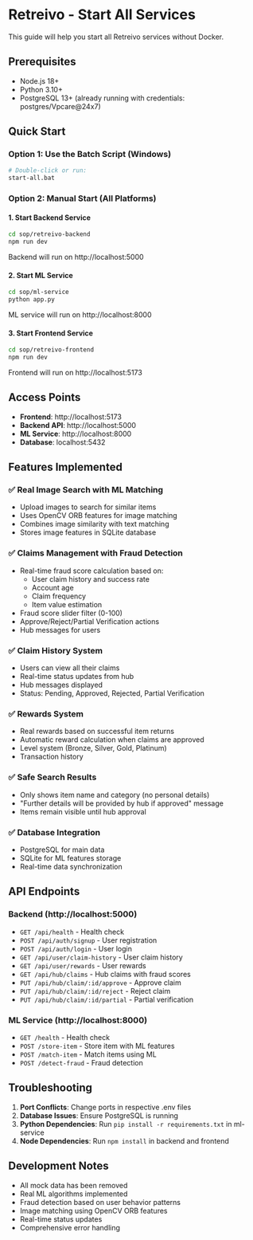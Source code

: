 # Retreivo - Start All Services

This guide will help you start all Retreivo services without Docker.

## Prerequisites

- Node.js 18+ 
- Python 3.10+
- PostgreSQL 13+ (already running with credentials: postgres/Vpcare@24x7)

## Quick Start

### Option 1: Use the Batch Script (Windows)
```bash
# Double-click or run:
start-all.bat
```

### Option 2: Manual Start (All Platforms)

#### 1. Start Backend Service
```bash
cd sop/retreivo-backend
npm run dev
```
Backend will run on http://localhost:5000

#### 2. Start ML Service
```bash
cd sop/ml-service
python app.py
```
ML service will run on http://localhost:8000

#### 3. Start Frontend Service
```bash
cd sop/retreivo-frontend
npm run dev
```
Frontend will run on http://localhost:5173

## Access Points

- **Frontend**: http://localhost:5173
- **Backend API**: http://localhost:5000
- **ML Service**: http://localhost:8000
- **Database**: localhost:5432

## Features Implemented

### ✅ Real Image Search with ML Matching
- Upload images to search for similar items
- Uses OpenCV ORB features for image matching
- Combines image similarity with text matching
- Stores image features in SQLite database

### ✅ Claims Management with Fraud Detection
- Real-time fraud score calculation based on:
  - User claim history and success rate
  - Account age
  - Claim frequency
  - Item value estimation
- Fraud score slider filter (0-100)
- Approve/Reject/Partial Verification actions
- Hub messages for users

### ✅ Claim History System
- Users can view all their claims
- Real-time status updates from hub
- Hub messages displayed
- Status: Pending, Approved, Rejected, Partial Verification

### ✅ Rewards System
- Real rewards based on successful item returns
- Automatic reward calculation when claims are approved
- Level system (Bronze, Silver, Gold, Platinum)
- Transaction history

### ✅ Safe Search Results
- Only shows item name and category (no personal details)
- "Further details will be provided by hub if approved" message
- Items remain visible until hub approval

### ✅ Database Integration
- PostgreSQL for main data
- SQLite for ML features storage
- Real-time data synchronization

## API Endpoints

### Backend (http://localhost:5000)
- `GET /api/health` - Health check
- `POST /api/auth/signup` - User registration
- `POST /api/auth/login` - User login
- `GET /api/user/claim-history` - User claim history
- `GET /api/user/rewards` - User rewards
- `GET /api/hub/claims` - Hub claims with fraud scores
- `PUT /api/hub/claim/:id/approve` - Approve claim
- `PUT /api/hub/claim/:id/reject` - Reject claim
- `PUT /api/hub/claim/:id/partial` - Partial verification

### ML Service (http://localhost:8000)
- `GET /health` - Health check
- `POST /store-item` - Store item with ML features
- `POST /match-item` - Match items using ML
- `POST /detect-fraud` - Fraud detection

## Troubleshooting

1. **Port Conflicts**: Change ports in respective .env files
2. **Database Issues**: Ensure PostgreSQL is running
3. **Python Dependencies**: Run `pip install -r requirements.txt` in ml-service
4. **Node Dependencies**: Run `npm install` in backend and frontend

## Development Notes

- All mock data has been removed
- Real ML algorithms implemented
- Fraud detection based on user behavior patterns
- Image matching using OpenCV ORB features
- Real-time status updates
- Comprehensive error handling
